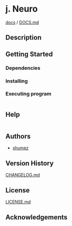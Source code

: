 <!--
Filename: 	README.md
Project: 	/Users/shume/Developer/mnemosyne/docs/MMB/docs/j_Neuro
Author: 	shumez <https://github.com/shumez>
Created: 	2019-04-24 16:57:6
Modified: 	2019-04-24 16:58:55
-----
Copyright (c) 2019 shumez
-->

# j. Neuro

<!-- [![cover](img/)][img] -->


[docs] / [DOCS.md]


## Description


## Getting Started



### Dependencies



### Installing



### Executing program

```
```

## Help

```
```

## Authors

* [shumez]

## Version History

[CHANGELOG.md]

## License

[LICENSE.md]


## Acknowledgements


<!-- ------------------------------- -->
[shumez]: shumez
[img]: img/
[DOCS.md]: docs/DOCS.md
[docs]: docs/
[CHANGELOG.md]: CHANGELOG.md
[LICENSE.md]: LICENSE.md

